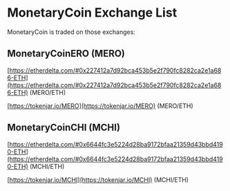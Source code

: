 # MonetaryCoin Exchange List

MonetaryCoin is traded on those exchanges:

## MonetaryCoinERO (MERO) 

[https://etherdelta.com/#0x227412a7d92bca453b5e2f790fc8282ca2e1a686-ETH](https://etherdelta.com/#0x227412a7d92bca453b5e2f790fc8282ca2e1a686-ETH) (MERO/ETH)

[https://tokenjar.io/MERO](https://tokenjar.io/MERO) (MERO/ETH)


## MonetaryCoinCHI (MCHI)
[https://etherdelta.com/#0x6644fc3e5224d28ba9172bfaa21359d43bbd4190-ETH](https://etherdelta.com/#0x6644fc3e5224d28ba9172bfaa21359d43bbd4190-ETH) (MCHI/ETH)

[https://tokenjar.io/MCHI](https://tokenjar.io/MCHI) (MCHI/ETH)
